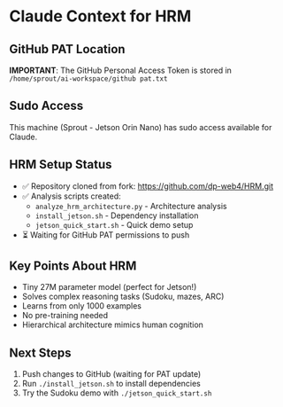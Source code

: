 # Claude Context for HRM

## GitHub PAT Location
**IMPORTANT**: The GitHub Personal Access Token is stored in `/home/sprout/ai-workspace/github pat.txt`

## Sudo Access
This machine (Sprout - Jetson Orin Nano) has sudo access available for Claude.

## HRM Setup Status
- ✅ Repository cloned from fork: https://github.com/dp-web4/HRM.git
- ✅ Analysis scripts created:
  - `analyze_hrm_architecture.py` - Architecture analysis
  - `install_jetson.sh` - Dependency installation
  - `jetson_quick_start.sh` - Quick demo setup
- ⏳ Waiting for GitHub PAT permissions to push

## Key Points About HRM
- Tiny 27M parameter model (perfect for Jetson!)
- Solves complex reasoning tasks (Sudoku, mazes, ARC)
- Learns from only 1000 examples
- No pre-training needed
- Hierarchical architecture mimics human cognition

## Next Steps
1. Push changes to GitHub (waiting for PAT update)
2. Run `./install_jetson.sh` to install dependencies
3. Try the Sudoku demo with `./jetson_quick_start.sh`